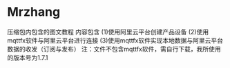 # Mrzhang
压缩包内包含的图文教程
内容包含
(1)使用阿里云平台创建产品设备
(2)使用mqttfx软件与阿里云平台进行连接
(3)使用mqttfx软件实现本地数据与阿里云平台数据的收发（订阅与发布）
注：文件不包含mqttfx软件，需自行下载，我所使用的版本号为1.7.1
